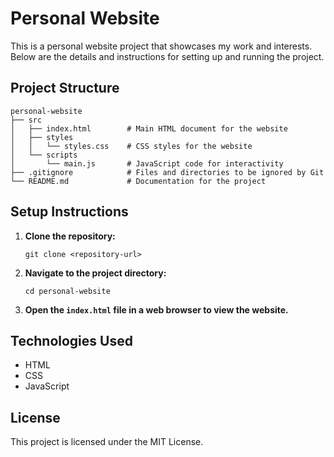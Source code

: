 # Personal Website

This is a personal website project that showcases my work and interests. Below are the details and instructions for setting up and running the project.

## Project Structure

```
personal-website
├── src
│   ├── index.html        # Main HTML document for the website
│   ├── styles
│   │   └── styles.css    # CSS styles for the website
│   └── scripts
│       └── main.js       # JavaScript code for interactivity
├── .gitignore            # Files and directories to be ignored by Git
└── README.md             # Documentation for the project
```

## Setup Instructions

1. **Clone the repository:**
   ```
   git clone <repository-url>
   ```

2. **Navigate to the project directory:**
   ```
   cd personal-website
   ```

3. **Open the `index.html` file in a web browser to view the website.**

## Technologies Used

- HTML
- CSS
- JavaScript

## License

This project is licensed under the MIT License.